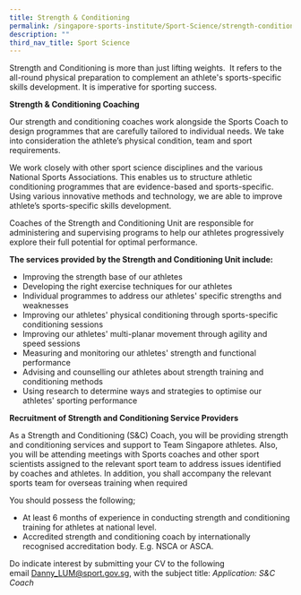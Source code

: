 ```yaml
---
title: Strength & Conditioning
permalink: /singapore-sports-institute/Sport-Science/strength-conditioning/
description: ""
third_nav_title: Sport Science
---
```

Strength and Conditioning is more than just lifting weights.  It refers to the all-round physical preparation to complement an athlete's sports-specific skills development. It is imperative for sporting success.   
  
**Strength & Conditioning Coaching**

Our strength and conditioning coaches work alongside the Sports Coach to design programmes that are carefully tailored to individual needs. We take into consideration the athlete’s physical condition, team and sport requirements.  
  
We work closely with other sport science disciplines and the various National Sports Associations. This enables us to structure athletic conditioning programmes that are evidence-based and sports-specific. Using various innovative methods and technology, we are able to improve athlete’s sports-specific skills development.  
  
Coaches of the Strength and Conditioning Unit are responsible for administering and supervising programs to help our athletes progressively explore their full potential for optimal performance.   
  
**The services provided by the Strength and Conditioning Unit include:**

*   Improving the strength base of our athletes
*   Developing the right exercise techniques for our athletes
*   Individual programmes to address our athletes' specific strengths and weaknesses
*   Improving our athletes' physical conditioning through sports-specific conditioning sessions
*   Improving our athletes' multi-planar movement through agility and speed sessions
*   Measuring and monitoring our athletes' strength and functional performance
*   Advising and counselling our athletes about strength training and conditioning methods
*   Using research to determine ways and strategies to optimise our athletes' sporting performance

**Recruitment of Strength and Conditioning Service Providers**

As a Strength and Conditioning (S&C) Coach, you will be providing strength and conditioning services and support to Team Singapore athletes. Also, you will be attending meetings with Sports coaches and other sport scientists assigned to the relevant sport team to address issues identified by coaches and athletes. In addition, you shall accompany the relevant sports team for overseas training when required

You should possess the following;

*   At least 6 months of experience in conducting strength and conditioning training for athletes at national level.
*   Accredited strength and conditioning coach by internationally recognised accreditation body. E.g. NSCA or ASCA.

Do indicate interest by submitting your CV to the following email [Danny\_LUM@sport.gov.sg](mailto:%20Danny_LUM@sport.gov.sg), with the subject title: _Application: S&C Coach_